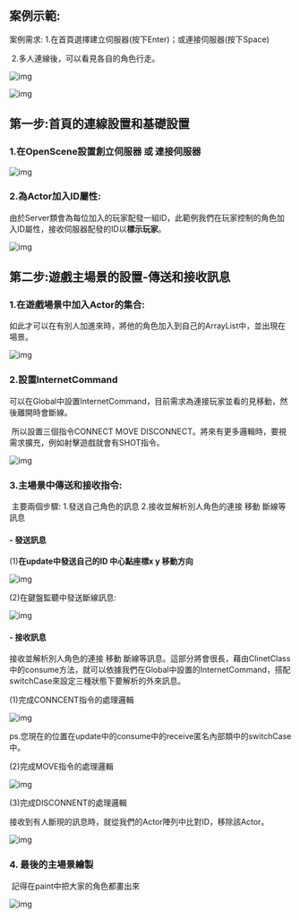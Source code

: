 ## 案例示範:

案例需求: 1.在首頁選擇建立伺服器(按下Enter)；或連接伺服器(按下Space)

​                  2.多人連線後，可以看見各自的角色行走。

![img](https://s3.us-west-2.amazonaws.com/secure.notion-static.com/7f10da9e-11de-4e0c-acc7-1f5c0461348e/Untitled.png?X-Amz-Algorithm=AWS4-HMAC-SHA256&X-Amz-Credential=AKIAT73L2G45O3KS52Y5%2F20210412%2Fus-west-2%2Fs3%2Faws4_request&X-Amz-Date=20210412T011309Z&X-Amz-Expires=86400&X-Amz-Signature=86bb619df9fc2ea5581ebe922d59eb863a2daaaba3dd8401f1e785ee416cada0&X-Amz-SignedHeaders=host&response-content-disposition=filename%20%3D%22Untitled.png%22)

![img](https://s3.us-west-2.amazonaws.com/secure.notion-static.com/61896fa0-843d-43d1-962b-d5fd0dc36168/Untitled.png?X-Amz-Algorithm=AWS4-HMAC-SHA256&X-Amz-Credential=AKIAT73L2G45O3KS52Y5%2F20210412%2Fus-west-2%2Fs3%2Faws4_request&X-Amz-Date=20210412T012510Z&X-Amz-Expires=86400&X-Amz-Signature=21ef16b63c5e7eb0d43259a1bb3367feb9799e1b4fe6eee23f6dbd0e9b0a5e91&X-Amz-SignedHeaders=host&response-content-disposition=filename%20%3D%22Untitled.png%22)

## 第一步:首頁的連線設置和基礎設置

### 1.在OpenScene設置創立伺服器 或 連接伺服器

![img](https://s3.us-west-2.amazonaws.com/secure.notion-static.com/e50df0d1-b1c7-4645-942b-3d3ce48b3e11/Untitled.png?X-Amz-Algorithm=AWS4-HMAC-SHA256&X-Amz-Credential=AKIAT73L2G45O3KS52Y5%2F20210411%2Fus-west-2%2Fs3%2Faws4_request&X-Amz-Date=20210411T120649Z&X-Amz-Expires=86400&X-Amz-Signature=27fb9bd52b7009037f60f233a67f5b819e108348f34c498840852d5a5c99cf18&X-Amz-SignedHeaders=host&response-content-disposition=filename%20%3D%22Untitled.png%22)

### 2.為Actor加入ID屬性:

​    由於Server類會為每位加入的玩家配發一組ID，此範例我們在玩家控制的角色加入ID屬性，接收伺服器配發的ID以**標示玩家**。

![img](https://s3.us-west-2.amazonaws.com/secure.notion-static.com/6a07dcb2-5d54-407a-9d46-57033e8dafd2/Untitled.png?X-Amz-Algorithm=AWS4-HMAC-SHA256&X-Amz-Credential=AKIAT73L2G45O3KS52Y5%2F20210411%2Fus-west-2%2Fs3%2Faws4_request&X-Amz-Date=20210411T120922Z&X-Amz-Expires=86400&X-Amz-Signature=ee70d360fb426ba53f62e8d2ce3bffc67fff89948f14238816eee144f2a5a5f4&X-Amz-SignedHeaders=host&response-content-disposition=filename%20%3D%22Untitled.png%22)

## 第二步:遊戲主場景的設置-傳送和接收訊息

### 1.在遊戲場景中加入Actor的集合:

如此才可以在有別人加進來時，將他的角色加入到自己的ArrayList中，並出現在場景。

![img](https://s3.us-west-2.amazonaws.com/secure.notion-static.com/4ee2d64a-c973-4bdb-b72f-945b9f4d456e/Untitled.png?X-Amz-Algorithm=AWS4-HMAC-SHA256&X-Amz-Credential=AKIAT73L2G45O3KS52Y5%2F20210411%2Fus-west-2%2Fs3%2Faws4_request&X-Amz-Date=20210411T124725Z&X-Amz-Expires=86400&X-Amz-Signature=62cc2aa7de279dc3ed2c9706ff704c8a4d5dbb2758f509cdf0ab756e8770f147&X-Amz-SignedHeaders=host&response-content-disposition=filename%20%3D%22Untitled.png%22)

### 2.設置InternetCommand

​	可以在Global中設置InternetCommand，目前需求為連接玩家並看的見移動，然後離開時會斷線。

​	所以設置三個指令CONNECT  MOVE  DISCONNECT。將來有更多邏輯時，要視需求擴充，例如射擊遊戲就會有SHOT指令。

![img](https://s3.us-west-2.amazonaws.com/secure.notion-static.com/82e4d88a-656e-4814-87fa-8b7def3b019b/Untitled.png?X-Amz-Algorithm=AWS4-HMAC-SHA256&X-Amz-Credential=AKIAT73L2G45O3KS52Y5%2F20210411%2Fus-west-2%2Fs3%2Faws4_request&X-Amz-Date=20210411T124910Z&X-Amz-Expires=86400&X-Amz-Signature=145b1a4ac9c8f4770a89cbef57d25c904a5a4eceaff08430804a0d2343eb6f60&X-Amz-SignedHeaders=host&response-content-disposition=filename%20%3D%22Untitled.png%22)

### 3.主場景中傳送和接收指令:

​      主要兩個步驟: 1.發送自己角色的訊息  2.接收並解析別人角色的連接 移動 斷線等訊息

#### - 發送訊息

(1)**在update中發送自己的ID 中心點座標x y 移動方向**

![img](https://s3.us-west-2.amazonaws.com/secure.notion-static.com/cdc2133c-2b4d-4e65-9bde-050d7a5e5a41/Untitled.png?X-Amz-Algorithm=AWS4-HMAC-SHA256&X-Amz-Credential=AKIAT73L2G45O3KS52Y5%2F20210411%2Fus-west-2%2Fs3%2Faws4_request&X-Amz-Date=20210411T125251Z&X-Amz-Expires=86400&X-Amz-Signature=a596b246ec9494ffe09b0f6c0feb32ade27d4822f6490c33474854dbb55416cf&X-Amz-SignedHeaders=host&response-content-disposition=filename%20%3D%22Untitled.png%22)

(2)在鍵盤監聽中發送斷線訊息:

![img](https://s3.us-west-2.amazonaws.com/secure.notion-static.com/2b301437-abd0-4e76-bfba-2bb618b413bc/Untitled.png?X-Amz-Algorithm=AWS4-HMAC-SHA256&X-Amz-Credential=AKIAT73L2G45O3KS52Y5%2F20210411%2Fus-west-2%2Fs3%2Faws4_request&X-Amz-Date=20210411T125353Z&X-Amz-Expires=86400&X-Amz-Signature=75af75d2a8e28572540adf1aa6157e4cd1db890ef39c49e35e6f70361c882497&X-Amz-SignedHeaders=host&response-content-disposition=filename%20%3D%22Untitled.png%22)

#### - 接收訊息

接收並解析別人角色的連接 移動 斷線等訊息。這部分將會很長，藉由ClinetClass中的consume方法，就可以依據我們在Global中設置的InternetCommand，搭配switchCase來設定三種狀態下要解析的外來訊息。

(1)完成CONNCENT指令的處理邏輯

![img](https://s3.us-west-2.amazonaws.com/secure.notion-static.com/f1ad289c-b4c6-46e8-b683-cd402ae48ebd/Untitled.png?X-Amz-Algorithm=AWS4-HMAC-SHA256&X-Amz-Credential=AKIAT73L2G45O3KS52Y5%2F20210411%2Fus-west-2%2Fs3%2Faws4_request&X-Amz-Date=20210411T125620Z&X-Amz-Expires=86400&X-Amz-Signature=aabf7223a48c3fcb6d5f4925e188db08f989f81e42aea6d7b73ced698936adea&X-Amz-SignedHeaders=host&response-content-disposition=filename%20%3D%22Untitled.png%22)

​                                                   ps.您現在的位置在update中的consume中的receive匿名內部類中的switchCase中。

(2)完成MOVE指令的處理邏輯

![img](https://s3.us-west-2.amazonaws.com/secure.notion-static.com/a0495572-c9d7-4226-95c2-7f2938edce55/Untitled.png?X-Amz-Algorithm=AWS4-HMAC-SHA256&X-Amz-Credential=AKIAT73L2G45O3KS52Y5%2F20210411%2Fus-west-2%2Fs3%2Faws4_request&X-Amz-Date=20210411T125646Z&X-Amz-Expires=86400&X-Amz-Signature=f66e1da6990b38bd74f7c05efda65b23704ee25aeacffd074d24e4da4c63155e&X-Amz-SignedHeaders=host&response-content-disposition=filename%20%3D%22Untitled.png%22)

(3)完成DISCONNENT的處理邏輯

接收到有人斷現的訊息時，就從我們的Actor陣列中比對ID，移除該Actor。

![img](https://s3.us-west-2.amazonaws.com/secure.notion-static.com/76d9a5b9-e040-43f5-a4f9-9b0c37c42620/Untitled.png?X-Amz-Algorithm=AWS4-HMAC-SHA256&X-Amz-Credential=AKIAT73L2G45O3KS52Y5%2F20210411%2Fus-west-2%2Fs3%2Faws4_request&X-Amz-Date=20210411T125659Z&X-Amz-Expires=86400&X-Amz-Signature=bc4a8306fffa112cb416eddda20f682ac985849de9db74215f120f9956424280&X-Amz-SignedHeaders=host&response-content-disposition=filename%20%3D%22Untitled.png%22)

### 4. 最後的主場景繪製

​		記得在paint中把大家的角色都畫出來

![img](https://s3.us-west-2.amazonaws.com/secure.notion-static.com/752024c4-0a1f-441e-8c52-1ded2ecb33af/Untitled.png?X-Amz-Algorithm=AWS4-HMAC-SHA256&X-Amz-Credential=AKIAT73L2G45O3KS52Y5%2F20210411%2Fus-west-2%2Fs3%2Faws4_request&X-Amz-Date=20210411T125801Z&X-Amz-Expires=86400&X-Amz-Signature=f0546718177bf5c0dd77c845736acb53fa243b5a1582ef8793e5833171b15922&X-Amz-SignedHeaders=host&response-content-disposition=filename%20%3D%22Untitled.png%22)

